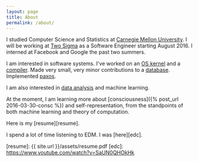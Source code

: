 ```yaml
---
layout: page
title: About
permalink: /about/
---
```


I studied Computer Science and Statistics at
[Carnegie Mellon University][cmu]. I will be working at
[Two Sigma][twosigma] as a Software Engineer starting August 2016.
I interned at Facebook and Google the past two summers.

I am interested in software systems. I've worked on an
[OS kernel][15410] and a [compiler][15411].
Made very small, very minor contributions to a [database][peloton].
Implemented [paxos][15440].

I am also interested in [data analysis][36402] and machine learning.

At the moment, I am learning more about [consciousness]({% post_url 2016-03-30-consc %})
and self-representation, from the standpoints of both machine learning and theory of computation.

Here is my [resume][resume].

I spend a lot of time listening to EDM. I was [here][edc].

[cmu]: http://www.cmu.edu/
[twosigma]: http://www.twosigma.com/
[15410]: https://www.cs.cmu.edu/~410/
[15411]: https://www.cs.cmu.edu/~rjsimmon/15411-f15/
[15440]: https://www.cs.cmu.edu/~dga/15-440/S14/
[36402]: http://www.stat.cmu.edu/~cshalizi/uADA/16/
[peloton]: https://github.com/cmu-db/peloton/
[resume]: {{ site.url }}/assets/resume.pdf
[edc]: https://www.youtube.com/watch?v=SaUN0QHOkHk
